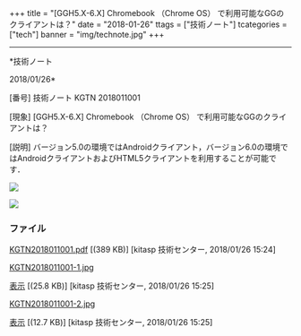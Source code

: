 ﻿+++
title = "[GGH5.X-6.X] Chromebook （Chrome OS） で利用可能なGGのクライアントは？"
date = "2018-01-26"
ttags = ["技術ノート"]
tcategories = ["tech"]
banner = "img/technote.jpg"
+++

-----------------------------------------------------------------------------------------------------------------------------

*技術ノート

2018/01/26*


[番号]
技術ノート KGTN 2018011001

[現象]
[GGH5.X-6.X] Chromebook （Chrome OS） で利用可能なGGのクライアントは？

[説明]
バージョン5.0の環境ではAndroidクライアント，バージョン6.0の環境ではAndroidクライアントおよびHTML5クライアントを利用することが可能です．

![](http://techreport.kitasp.net/attachments/download/3943/KGTN2018011001-1.jpg)

![](http://techreport.kitasp.net/attachments/download/3944/KGTN2018011001-2.jpg)


### ファイル

 
 


[KGTN2018011001.pdf](http://techreport.kitasp.net/attachments/download/3942/KGTN2018011001.pdf)
 [(389 KB)] [kitasp 技術センター, 2018/01/26
15:24]

[KGTN2018011001-1.jpg](http://techreport.kitasp.net/attachments/download/3943/KGTN2018011001-1.jpg)

[表示](http://techreport.kitasp.net/attachments/3943/KGTN2018011001-1.jpg "表示")
 [(25.8 KB)] [kitasp 技術センター, 2018/01/26
15:25]

[KGTN2018011001-2.jpg](http://techreport.kitasp.net/attachments/download/3944/KGTN2018011001-2.jpg)

[表示](http://techreport.kitasp.net/attachments/3944/KGTN2018011001-2.jpg "表示")
 [(12.7 KB)] [kitasp 技術センター, 2018/01/26
15:25]


 


 

